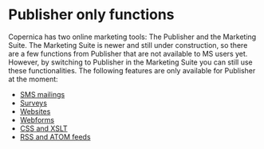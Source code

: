 # Publisher only functions

Copernica has two online marketing tools: The Publisher and the Marketing 
Suite. The Marketing Suite is newer and still under construction, so 
there are a few functions from Publisher that are not available to MS users 
yet. However, by switching to Publisher in the Marketing Suite you can 
still use these functionalities. The following features are only available 
for Publisher at the moment:

* [SMS mailings](./compose-sms-message)
* [Surveys](./surveys)
* [Websites](./websites)
* [Webforms](./web-forms)
* [CSS and XSLT](./css-and-xslt)
* [RSS and ATOM feeds](./rss-and-atom-feeds)
